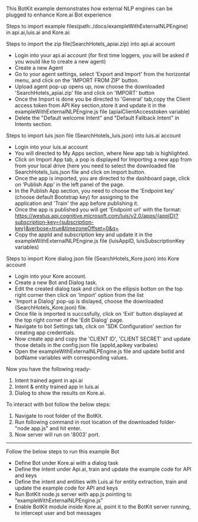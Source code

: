 
This BotKit example demonstrates how external NLP engines can be plugged to enhance Kore.ai Bot experience

Steps to import example files(path:./docs/exampleWithExternalNLPEngine) in api.ai,luis.ai and Kore.ai:

Steps to import the zip file(SearchHotels_apiai.zip) into api.ai account

- Login into your api.ai account (for first time loggers, you will be asked if you would like to create a new agent)
- Create a new Agent
- Go to your agent settings, select 'Export and Import' from the horizontal menu, and click on the 'IMPORT FROM ZIP' button. 
- Upload agent pop-up opens up, now choose the downloaded 'SearchHotels_apiai.zip' file and click on 'IMPORT' button
- Once the Import is done you be directed to 'General' tab,copy the Client access token from API Key section,store it and update it in the exampleWithExternalNLPEngine.js file (apiaiClientAccesstoken variable)
- Delete the "Default welcome Intent" and "Default Fallback Intent" in Intents section.


Steps to import luis json file (SearchHotels_luis.json) into luis.ai account

- Login into your luis.ai account 
- You will directed to My Apps section, where New app tab is highlighted.
- Click on Import App tab, a pop is displayed for Importing a new app from from your local drive (here you need to select the downloaded  file SearchHotels_luis.json file and click on Import button.
- Once the app is imported, you are directed to the dashboard page, click on 'Publish App' in the left panel of the page.
- In the Publish App section, you need to choose the 'Endpoint key' (choose default Bootstrap key) for assigning to the       
 application and 'Train' the app before publishing it.
- Once the app is published you will get 'Endpoint url' with the format:
    https://westus.api.cognitive.microsoft.com/luis/v2.0/apps/{appID}?subscription-key={subscription-key}&verbose=true&timezoneOffset=0&q=
- Copy the appId and subscription key and update it in the exampleWithExternalNLPEngine.js file (luisAppID, luisSubscriptionKey variables)


Steps to import Kore dialog json file (SearchHotels_Kore.json) into Kore account

- Login into your Kore account.
- Create a new Bot and Dialog task.
- Edit the created dialog task and click on the ellipsis botton on the top right corner then click on 'Import' option from the list 
- 'Import a Dialog' pop-up is dislayed, choose the downloaded (SearchHotels_Kore.json) file.
- Once file is imported is succssfully, click on 'Exit' button displayed at the top right corner of the 'Edit Dialog' page.
- Navigate to bot Settings tab, click on 'SDK Configuration' section for creating app credentials.
- Now create app and copy the 'CLIENT ID', 'CLIENT SECRET' and update those details in the config.json file (appId,apikey varibales)
- Open the exampleWithExternalNLPEngine.js file and update botId and botName variables with corresponding values.

Now you have the following ready-
1. Intent trained agent in api.ai
2. Intent & entity trained app in luis.ai
3. Dialog to show the results on Kore.ai.

To interact with bot follow the below steps:
1. Navigate to root folder of the BotKit.
2. Run following command in root location of the downloaded folder- "node app.js" and hit enter.
3. Now server will run on '8003' port.

----------------------------------------------

Follow the below steps to run this example Bot

- Define Bot under Kore.ai with a dialog task
- Define the intent under Api.ai, train and update the example code for API and keys
- Define the intent and entities with Luis.ai for entity extraction, train and update the example code for API and keys
- Run BotKit node.js server with app.js pointing to "exampleWithExternalNLPEngine.js"
- Enable BotKit module inside Kore.ai, point it to the BotKit server running, to intercept user and bot messages

